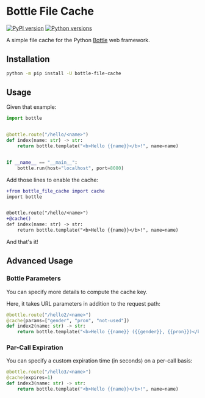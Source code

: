 # Bottle File Cache

[![PyPI version](https://badge.fury.io/py/bottle-file-cache.svg)](https://badge.fury.io/py/bottle-file-cache)
[![Python versions](https://img.shields.io/pypi/pyversions/bottle-file-cache.svg)](https://pypi.python.org/pypi/bottle-file-cache)

A simple file cache for the Python [Bottle](https://pypi.org/project/bottle) web framework.

## Installation

```bash
python -m pip install -U bottle-file-cache
```

## Usage

Given that example:

```python
import bottle


@bottle.route("/hello/<name>")
def index(name: str) -> str:
    return bottle.template("<b>Hello {{name}}</b>!", name=name)


if __name__ == "__main__":
    bottle.run(host="localhost", port=8080)
```

Add those lines to enable the cache:

```diff
+from bottle_file_cache import cache
import bottle


@bottle.route("/hello/<name>")
+@cache()
def index(name: str) -> str:
    return bottle.template("<b>Hello {{name}}</b>!", name=name)
```

And that's it!

## Advanced Usage

### Bottle Parameters

You can specify more details to compute the cache key.

Here, it takes URL parameters in addition to the request path:

```python
@bottle.route("/hello2/<name>")
@cache(params=["gender", "pron", "not-used"])
def index2(name: str) -> str:
    return bottle.template("<b>Hello {{name}} ({{gender}}, {{pron}})</b>!", name=name, **bottle.request.params)
```

### Par-Call Expiration

You can specify a custom expiration time (in seconds) on a per-call basis:

```python
@bottle.route("/hello3/<name>")
@cache(expires=1)
def index3(name: str) -> str:
    return bottle.template("<b>Hello {{name}}</b>!", name=name)
```
